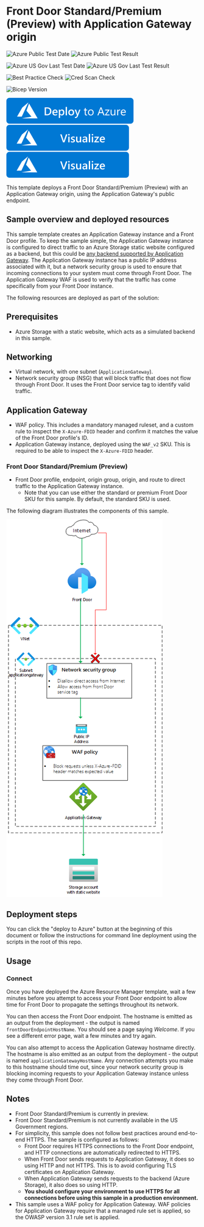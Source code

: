 # Front Door Standard/Premium (Preview) with Application Gateway origin

![Azure Public Test Date](https://azurequickstartsservice.blob.core.windows.net/badges/quickstarts/microsoft.network/front-door-standard-premium-application-gateway-public/PublicLastTestDate.svg)
![Azure Public Test Result](https://azurequickstartsservice.blob.core.windows.net/badges/quickstarts/microsoft.network/front-door-standard-premium-application-gateway-public/PublicDeployment.svg)

![Azure US Gov Last Test Date](https://azurequickstartsservice.blob.core.windows.net/badges/quickstarts/microsoft.network/front-door-standard-premium-application-gateway-public/FairfaxLastTestDate.svg)
![Azure US Gov Last Test Result](https://azurequickstartsservice.blob.core.windows.net/badges/quickstarts/microsoft.network/front-door-standard-premium-application-gateway-public/FairfaxDeployment.svg)

![Best Practice Check](https://azurequickstartsservice.blob.core.windows.net/badges/quickstarts/microsoft.network/front-door-standard-premium-application-gateway-public/BestPracticeResult.svg)
![Cred Scan Check](https://azurequickstartsservice.blob.core.windows.net/badges/quickstarts/microsoft.network/front-door-standard-premium-application-gateway-public/CredScanResult.svg)

![Bicep Version](https://azurequickstartsservice.blob.core.windows.net/badges/quickstarts/microsoft.network/front-door-standard-premium-application-gateway-public/BicepVersion.svg)

[![Deploy To Azure](https://raw.githubusercontent.com/Azure/azure-quickstart-templates/master/1-CONTRIBUTION-GUIDE/images/deploytoazure.svg?sanitize=true)](https://portal.azure.com/#create/Microsoft.Template/uri/https%3A%2F%2Fraw.githubusercontent.com%2FAzure%2Fazure-quickstart-templates%2Fmaster%2Fquickstarts%2Fmicrosoft.network%2Ffront-door-standard-premium-application-gateway-public%2Fazuredeploy.json)  [![Visualize](https://raw.githubusercontent.com/Azure/azure-quickstart-templates/master/1-CONTRIBUTION-GUIDE/images/visualizebutton.svg?sanitize=true)](http://armviz.io/#/?load=https%3A%2F%2Fraw.githubusercontent.com%2FAzure%2Fazure-quickstart-templates%2Fmaster%2Fquickstarts%2Fmicrosoft.network%2Ffront-door-standard-premium-application-gateway-public%2Fazuredeploy.json)
[![Visualize](https://raw.githubusercontent.com/Azure/azure-quickstart-templates/master/1-CONTRIBUTION-GUIDE/images/visualizebutton.svg?sanitize=true)](http://armviz.io/#/?load=https%3A%2F%2Fraw.githubusercontent.com%2FAzure%2Fazure-quickstart-templates%2Fmaster%2Fquickstarts%2Fmicrosoft.network%2Ffront-door-standard-premium-application-gateway-public%2Fazuredeploy.json)

This template deploys a Front Door Standard/Premium (Preview) with an Application Gateway origin, using the Application Gateway's public endpoint.

## Sample overview and deployed resources

This sample template creates an Application Gateway instance and a Front Door profile. To keep the sample simple, the Application Gateway instance is configured to direct traffic to an Azure Storage static website configured as a backend, but this could be [any backend supported by Application Gateway](https://docs.microsoft.com/azure/application-gateway/application-gateway-components#backend-pools). The Application Gateway instance has a public IP address associated with it, but a network security group is used to ensure that incoming connections to your system must come through Front Door. The Application Gateway WAF is used to verify that the traffic has come specifically from your Front Door instance.

The following resources are deployed as part of the solution:

## Prerequisites
- Azure Storage with a static website, which acts as a simulated backend in this sample.

## Networking
- Virtual network, with one subnet (`ApplicationGateway`).
- Network security group (NSG) that will block traffic that does not flow through Front Door. It uses the Front Door service tag to identify valid traffic.

## Application Gateway
- WAF policy. This includes a mandatory managed ruleset, and a custom rule to inspect the `X-Azure-FDID` header and confirm it matches the value of the Front Door profile's ID.
- Application Gateway instance, deployed using the `WAF_v2` SKU. This is required to be able to inspect the `X-Azure-FDID` header.

### Front Door Standard/Premium (Preview)
- Front Door profile, endpoint, origin group, origin, and route to direct traffic to the Application Gateway instance.
  - Note that you can use either the standard or premium Front Door SKU for this sample. By default, the standard SKU is used.

The following diagram illustrates the components of this sample.

![Architecture diagram showing traffic inspected by an NSG and Application Gateway's WAF.](images/diagram.png)

## Deployment steps

You can click the "deploy to Azure" button at the beginning of this document or follow the instructions for command line deployment using the scripts in the root of this repo.

## Usage

### Connect

Once you have deployed the Azure Resource Manager template, wait a few minutes before you attempt to access your Front Door endpoint to allow time for Front Door to propagate the settings throughout its network.

You can then access the Front Door endpoint. The hostname is emitted as an output from the deployment - the output is named `frontDoorEndpointHostName`. You should see a page saying _Welcome_. If you see a different error page, wait a few minutes and try again.

You can also attempt to access the Application Gateway hostname directly. The hostname is also emitted as an output from the deployment - the output is named `applicationGatewayHostName`. Any connection attempts you make to this hostname should time out, since your network security group is blocking incoming requests to your Application Gateway instance unless they come through Front Door.

## Notes

- Front Door Standard/Premium is currently in preview.
- Front Door Standard/Premium is not currently available in the US Government regions.
- For simplicity, this sample does not follow best practices around end-to-end HTTPS. The sample is configured as follows:
  - Front Door requires HTTPS connections to the Front Door endpoint, and HTTP connections are automatically redirected to HTTPS.
  - When Front Door sends requests to Application Gateway, it does so using HTTP and not HTTPS. This is to avoid configuring TLS certificates on Application Gateway.
  - When Application Gateway sends requests to the backend (Azure Storage), it also does so using HTTP.
  - **You should configure your environment to use HTTPS for all connections before using this sample in a production environment.**
- This sample uses a WAF policy for Application Gateway. WAF policies for Application Gateway require that a managed rule set is applied, so the OWASP version 3.1 rule set is applied.
